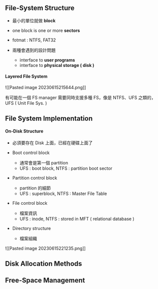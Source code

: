 ## File-System Structure
+ 最小的單位就做 **block** 
+ one block is one or more **sectors**
+ fotmat : NTFS, FAT32

+ 兩種會遇到的設計問題
	+ interface to **user programs**
	+ interface to **physical storage ( disk )**

#### Layered File System
![[Pasted image 20230615215644.png]]

有可能在一個 FS manager 需要同時支援多種 FS，像是 NTFS、UFS 之類的，UFS ( Unit File Sys. )

## File System Implementation

#### On-Disk Structure
+ 必須要存在 Disk 上面，已經在硬碟上面了

+ Boot control block
	+ 通常會是第一個 partition
	+ UFS : boot block, NTFS : partition boot sector
+ Partition control block 
	+ partition 的細節
	+ UFS : superblock, NTFS : Master File Table
+ File control block 
	+ 檔案資訊
	+ UFS : inode, NTFS : stored in MFT ( relational database )
+ Directory structure
	+ 檔案組織

![[Pasted image 20230615221235.png]]

#### 


## Disk Allocation Methods



## Free-Space Management


